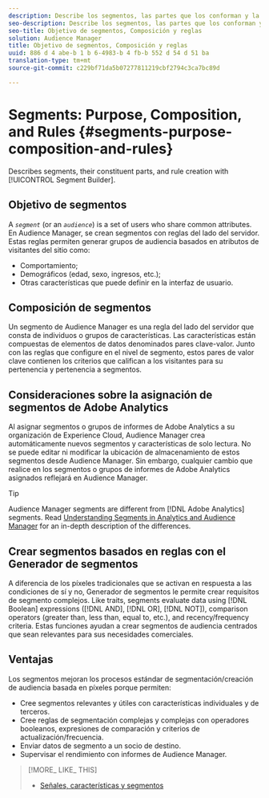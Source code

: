 ```yaml
---
description: Describe los segmentos, las partes que los conforman y la creación de reglas con el Generador de segmentos.
seo-description: Describe los segmentos, las partes que los conforman y la creación de reglas con el Generador de segmentos.
seo-title: Objetivo de segmentos, Composición y reglas
solution: Audience Manager
title: Objetivo de segmentos, Composición y reglas
uuid: 886 d 4 abe-b 1 b 6-4983-b 4 fb-b 552 d 54 d 51 ba
translation-type: tm+mt
source-git-commit: c229bf71da5b07277811219cbf2794c3ca7bc89d

---
```



# Segments: Purpose, Composition, and Rules {#segments-purpose-composition-and-rules}

Describes segments, their constituent parts, and rule creation with [!UICONTROL Segment Builder].

## Objetivo de segmentos

A *`segment`* (or an *`audience`*) is a set of users who share common attributes. En Audience Manager, se crean segmentos con reglas del lado del servidor. Estas reglas permiten generar grupos de audiencia basados en atributos de visitantes del sitio como:

* Comportamiento;
* Demográficos (edad, sexo, ingresos, etc.);
* Otras características que puede definir en la interfaz de usuario.

## Composición de segmentos

Un segmento de Audience Manager es una regla del lado del servidor que consta de individuos o grupos de características. Las características están compuestas de elementos de datos denominados pares clave-valor. Junto con las reglas que configure en el nivel de segmento, estos pares de valor clave contienen los criterios que califican a los visitantes para su pertenencia y pertenencia a segmentos.

## Consideraciones sobre la asignación de segmentos de Adobe Analytics

Al asignar segmentos o grupos de informes de Adobe Analytics a su organización de Experience Cloud, Audience Manager crea automáticamente nuevos segmentos y características de solo lectura. No se puede editar ni modificar la ubicación de almacenamiento de estos segmentos desde Audience Manager. Sin embargo, cualquier cambio que realice en los segmentos o grupos de informes de Adobe Analytics asignados reflejará en Audience Manager.

>[!TIP]
>
>Audience Manager segments are different from [!DNL Adobe Analytics] segments. Read [Understanding Segments in Analytics and Audience Manager](https://marketing.adobe.com/resources/help/en_US/analytics/audiences/aam-analytics-segments.html) for an in-depth description of the differences.

## Crear segmentos basados en reglas con el Generador de segmentos

A diferencia de los píxeles tradicionales que se activan en respuesta a las condiciones de sí y no, Generador de segmentos le permite crear requisitos de segmento complejos. Like traits, segments evaluate data using [!DNL Boolean] expressions ([!DNL AND], [!DNL OR], [!DNL NOT]), comparison operators (greater than, less than, equal to, etc.), and recency/frequency criteria. Estas funciones ayudan a crear segmentos de audiencia centrados que sean relevantes para sus necesidades comerciales.

## Ventajas

Los segmentos mejoran los procesos estándar de segmentación/creación de audiencia basada en píxeles porque permiten:

* Cree segmentos relevantes y útiles con características individuales y de terceros.
* Cree reglas de segmentación complejas y complejas con operadores booleanos, expresiones de comparación y criterios de actualización/frecuencia.
* Enviar datos de segmento a un socio de destino.
* Supervisar el rendimiento con informes de Audience Manager.

>[!MORE_ LIKE_ THIS]
>
>* [Señales, características y segmentos](../../reference/signal-trait-segment.md)

